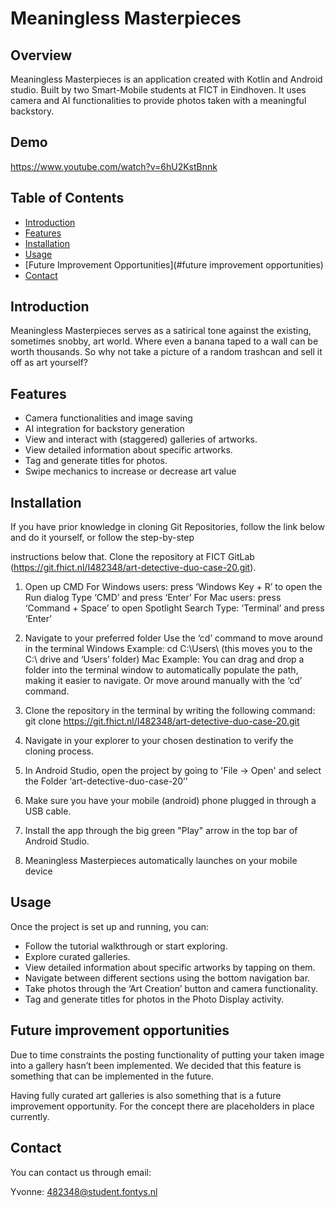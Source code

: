 # Meaningless Masterpieces

## Overview

Meaningless Masterpieces is an application created with Kotlin and Android studio. Built by two Smart-Mobile students at FICT in Eindhoven. It uses camera and AI functionalities to provide photos taken with a meaningful backstory.

## Demo
https://www.youtube.com/watch?v=6hU2KstBnnk

## Table of Contents

- [Introduction](#introduction)
- [Features](#features)
- [Installation](#installation)
- [Usage](#usage)
- [Future Improvement Opportunities](#future improvement opportunities)
- [Contact](#contact)


## Introduction

Meaningless Masterpieces serves as a satirical tone against the existing, sometimes snobby, art world. Where even a banana taped to a wall can be worth thousands. So why not take a picture of a random trashcan and sell it off as art yourself?



## Features

- Camera functionalities and image saving
- AI integration for backstory generation
- View and interact with (staggered) galleries of artworks.
- View detailed information about specific artworks.
- Tag and generate titles for photos.
- Swipe mechanics to increase or decrease art value


## Installation

If you have prior knowledge in cloning Git Repositories, follow the link below and do it yourself, or follow the step-by-step


instructions below that. Clone the repository at FICT GitLab
(https://git.fhict.nl/I482348/art-detective-duo-case-20.git).


1. Open up CMD For Windows users: press ‘Windows Key + R’ to open the Run dialog Type ‘CMD’ and press
‘Enter’ For Mac users: press ‘Command + Space’ to open Spotlight Search Type: ‘Terminal’ and press ‘Enter’


2. Navigate to your preferred folder Use the ‘cd’ command to move around in the terminal Windows Example: cd
C:\Users\ (this moves you to the C:\ drive and ‘Users’ folder) Mac Example: You can drag and drop a folder into
the terminal window to automatically populate the path, making it easier to navigate. Or move around manually
with the ‘cd’ command.
3. Clone the repository in the terminal by writing the following command: 
git clone https://git.fhict.nl/I482348/art-detective-duo-case-20.git



4. Navigate in your explorer to your chosen destination to verify the cloning process.


5. In Android Studio, open the project by going to 'File -> Open' and select the Folder ‘art-detective-duo-case-20’'


6. Make sure you have your mobile (android) phone plugged in through a USB cable.


7. Install the app through the big green "Play" arrow in the top bar of Android Studio.


8. Meaningless Masterpieces automatically launches on your mobile device


## Usage

Once the project is set up and running, you can:

- Follow the tutorial walkthrough or start exploring.
- Explore curated galleries.
- View detailed information about specific artworks by tapping on them.
- Navigate between different sections using the bottom navigation bar.
- Take photos through the ‘Art Creation’ button and camera functionality.
- Tag and generate titles for photos in the Photo Display activity.



## Future improvement opportunities

Due to time constraints the posting functionality of putting your taken image into a gallery hasn’t been implemented. We decided that this feature is something that can be implemented in the future. 

Having fully curated art galleries is also something that is a future improvement opportunity. For the concept there are placeholders in place currently. 

## Contact 

You can contact us through email:

Yvonne: 482348@student.fontys.nl
